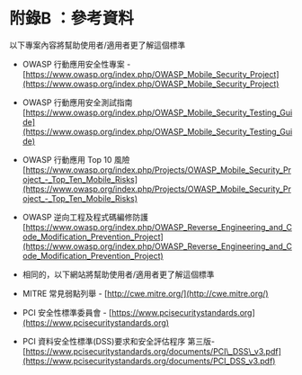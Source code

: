 # 附錄B ：參考資料

以下專案內容將幫助使用者/適用者更了解這個標準

- OWASP 行動應用安全性專案 - [https://www.owasp.org/index.php/OWASP_Mobile_Security_Project](https://www.owasp.org/index.php/OWASP_Mobile_Security_Project)
- OWASP 行動應用安全測試指南
[https://www.owasp.org/index.php/OWASP_Mobile_Security_Testing_Guide](https://www.owasp.org/index.php/OWASP_Mobile_Security_Testing_Guide)
- OWASP 行動應用 Top 10 風險
 [https://www.owasp.org/index.php/Projects/OWASP_Mobile_Security_Project_-_Top_Ten_Mobile_Risks](https://www.owasp.org/index.php/Projects/OWASP_Mobile_Security_Project_-_Top_Ten_Mobile_Risks)
- OWASP 逆向工程及程式碼編修防護
[https://www.owasp.org/index.php/OWASP_Reverse_Engineering_and_Code_Modification_Prevention_Project](https://www.owasp.org/index.php/OWASP_Reverse_Engineering_and_Code_Modification_Prevention_Project)

- 相同的，以下網站將幫助使用者/適用者更了解這個標準
- MITRE 常見弱點列舉 - [http://cwe.mitre.org/](http://cwe.mitre.org/)
- PCI 安全性標準委員會 - [https://www.pcisecuritystandards.org](https://www.pcisecuritystandards.org)
- PCI 資料安全性標準(DSS)要求和安全評估程序 第三版- [https://www.pcisecuritystandards.org/documents/PCI\_DSS\_v3.pdf](https://www.pcisecuritystandards.org/documents/PCI_DSS_v3.pdf)

